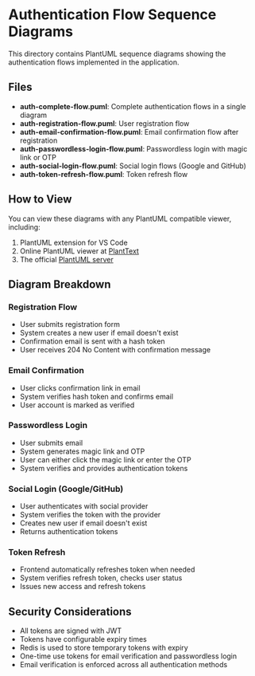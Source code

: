 # Authentication Flow Sequence Diagrams

This directory contains PlantUML sequence diagrams showing the authentication flows implemented in the application.

## Files

- **auth-complete-flow.puml**: Complete authentication flows in a single diagram
- **auth-registration-flow.puml**: User registration flow
- **auth-email-confirmation-flow.puml**: Email confirmation flow after registration
- **auth-passwordless-login-flow.puml**: Passwordless login with magic link or OTP
- **auth-social-login-flow.puml**: Social login flows (Google and GitHub)
- **auth-token-refresh-flow.puml**: Token refresh flow

## How to View

You can view these diagrams with any PlantUML compatible viewer, including:

1. PlantUML extension for VS Code
2. Online PlantUML viewer at [PlantText](https://www.planttext.com/)
3. The official [PlantUML server](http://www.plantuml.com/plantuml/uml/)

## Diagram Breakdown

### Registration Flow
- User submits registration form
- System creates a new user if email doesn't exist
- Confirmation email is sent with a hash token
- User receives 204 No Content with confirmation message

### Email Confirmation
- User clicks confirmation link in email
- System verifies hash token and confirms email
- User account is marked as verified

### Passwordless Login
- User submits email
- System generates magic link and OTP
- User can either click the magic link or enter the OTP
- System verifies and provides authentication tokens

### Social Login (Google/GitHub)
- User authenticates with social provider
- System verifies the token with the provider
- Creates new user if email doesn't exist
- Returns authentication tokens

### Token Refresh
- Frontend automatically refreshes token when needed
- System verifies refresh token, checks user status
- Issues new access and refresh tokens

## Security Considerations

- All tokens are signed with JWT
- Tokens have configurable expiry times
- Redis is used to store temporary tokens with expiry
- One-time use tokens for email verification and passwordless login
- Email verification is enforced across all authentication methods 